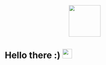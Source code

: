 <div id="header" align="center">
  <img src="https://media.giphy.com/media/qgQUggAC3Pfv687qPC/giphy.gif" width="100"/>
</div>
<img src="https://komarev.com/ghpvc/?username=your-github-username&style=flat-square&color=blue" alt=""/>
<h1>
  Hello there :) 
  <img src="https://media.giphy.com/media/hvRJCLFzcasrR4ia7z/giphy.gif" width="30px"/>
</h1>
